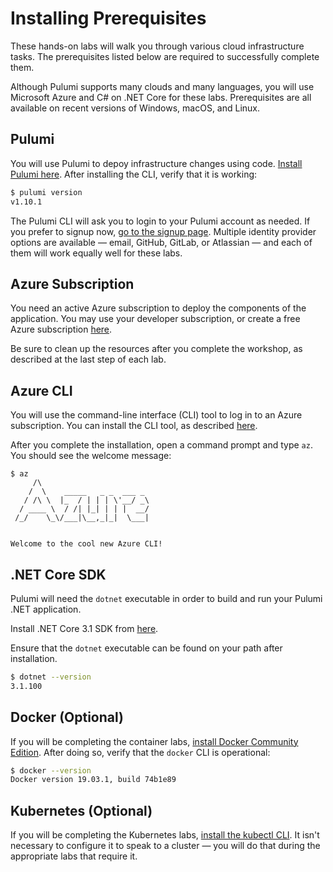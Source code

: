 # Installing Prerequisites

These hands-on labs will walk you through various cloud infrastructure tasks. The prerequisites listed below are required to successfully complete them.

Although Pulumi supports many clouds and many languages, you will use Microsoft Azure and C# on .NET Core for these labs. Prerequisites are all available on recent versions of Windows, macOS, and Linux.

## Pulumi

You will use Pulumi to depoy infrastructure changes using code. [Install Pulumi here](https://www.pulumi.com/docs/get-started/install/). After installing the CLI, verify that it is working:

```bash
$ pulumi version
v1.10.1
```

The Pulumi CLI will ask you to login to your Pulumi account as needed. If you prefer to signup now, [go to the signup page](http://app.pulumi.com/signup). Multiple identity provider options are available &mdash; email, GitHub, GitLab, or Atlassian &mdash; and each of them will work equally well for these labs.

## Azure Subscription

You need an active Azure subscription to deploy the components of the application. You may use your developer subscription, or create a free Azure subscription [here](https://azure.microsoft.com/free/).

Be sure to clean up the resources after you complete the workshop, as described at the last step of each lab.

## Azure CLI

You will use the command-line interface (CLI) tool to log in to an Azure subscription. You can install the CLI tool, as described [here](https://docs.microsoft.com/en-us/cli/azure/install-azure-cli?view=azure-cli-latest).

After you complete the installation, open a command prompt and type `az`. You should see the welcome message:

```
$ az
     /\
    /  \    _____   _ _  ___ _
   / /\ \  |_  / | | | \'__/ _\
  / ____ \  / /| |_| | | |  __/
 /_/    \_\/___|\__,_|_|  \___|


Welcome to the cool new Azure CLI!
```

## .NET Core SDK

Pulumi will need the `dotnet` executable in order to build and run your Pulumi .NET application.

Install .NET Core 3.1 SDK from [here](https://dotnet.microsoft.com/download).

Ensure that the `dotnet` executable can be found on your path after installation.

```bash
$ dotnet --version
3.1.100
```

## Docker (Optional)

If you will be completing the container labs, [install Docker Community Edition](https://docs.docker.com/install). After doing so, verify that the `docker` CLI is operational:

```bash
$ docker --version
Docker version 19.03.1, build 74b1e89
```

## Kubernetes (Optional)

If you will be completing the Kubernetes labs, [install the kubectl CLI](https://kubernetes.io/docs/tasks/tools/install-kubectl/). It isn't necessary to configure it to speak to a cluster &mdash; you will do that during the appropriate labs that require it.
